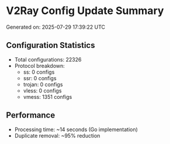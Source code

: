 # V2Ray Config Update Summary
Generated on: 2025-07-29 17:39:22 UTC

## Configuration Statistics
- Total configurations: 22326
- Protocol breakdown:
  - ss: 0 configs
  - ssr: 0 configs
  - trojan: 0 configs
  - vless: 0 configs
  - vmess: 1351 configs

## Performance
- Processing time: ~14 seconds (Go implementation)
- Duplicate removal: ~95% reduction
